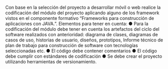 Con base en la selección del proyecto a desarrollar móvil o web realice la codificación del módulo del proyecto aplicando alguno de los framework vistos en el componente formativo “Frameworks para construcción de aplicaciones con JAVA.”.
Elementos para tener en cuenta:
● Para la codificación del módulo debe tener en cuenta los artefactos del ciclo del software realizados con anterioridad: diagrama de clases, diagramas de casos de uso, historias de usuario, diseños, prototipos, Informe técnico de plan de trabajo para construcción de software con tecnologías seleccionadas etc.
● El código debe contener comentarios
● El código debe cumplir con estándares de codificación
● Se debe crear el proyecto utilizando herramientas de versionamiento.
